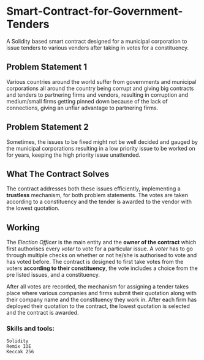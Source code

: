 # Smart-Contract-for-Government-Tenders
A Solidity based smart contract designed for a municipal corporation to issue tenders to various venders after taking in votes for a constituency.

## Problem Statement 1
Various countries around the world suffer from governments and municipal corporations all around the country being corrupt and giving big contracts and tenders to partnering firms and vendors, resulting in corruption and medium/small firms getting pinned down
because of the lack of connections, giving an unfiar advantage to partnering firms.

## Problem Statement 2
Sometimes, the issues to be fixed might not be well decided and gauged by the municipal corporations resulting in a low priority issue to be worked on for years,
keeping the high priority issue unattended.

## What The Contract Solves
The contract addresses both these issues efficiently, implementing a **trustless** mechanism, for both problem statements. The votes are taken according to a constituency
and the tender is awarded to the vendor with the lowest quotation.

## Working
The *Election Officer* is the main entity and the **owner of the contract** which first authorises every *voter* to vote for a particular issue. A *voter* has to go through
multiple checks on whether or not he/she is authorised to vote and has voted before.
The contract is designed to first take votes from the voters **according to their constituency**, the vote includes a choice from the pre listed issues, and a constituency.

After all votes are recorded, the mechanism for assigning a tender takes place where various companies and firms submit their quotation along with their company name and the constituency they work in.
After each firm has deployed their quotation to the contract, the lowest quotation is selected and the contract is awarded.

### Skills and tools:

```
Solidity
Remix IDE
Keccak 256
```

